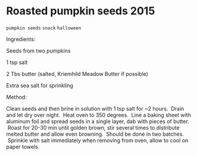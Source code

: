 # Roasted pumpkin seeds 2015

`pumpkin seeds` `snack` `halloween`

Ingredients:

Seeds from two pumpkins

1 tsp salt

2 Tbs butter \(salted, Kriemhild Meadow Butter if possible\)

Extra sea salt for sprinkling

Method:

Clean seeds and then brine in solution with 1 tsp salt for ~2 hours.  Drain and let dry over night.  Heat oven to 350 degrees.  Line a baking sheet with aluminum foil and spread seeds in a single layer, dab with pieces of butter.  Roast for 20\-30 min until golden brown, stir several times to distribute melted butter and allow even browning.  Should be done in two batches.  Sprinkle with salt immediately when removing from oven, allow to cool on paper towels.  
